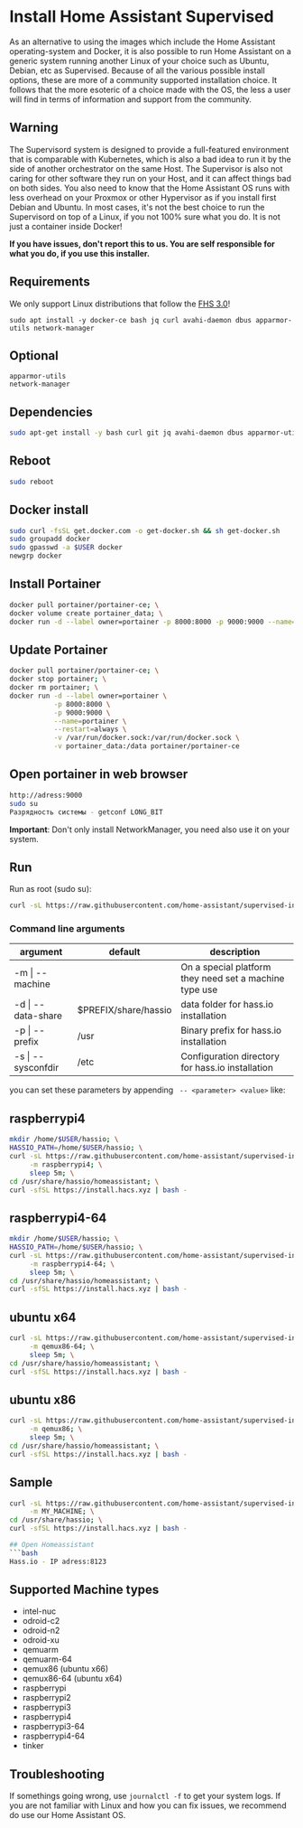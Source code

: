 # Install Home Assistant Supervised

As an alternative to using the images which include the Home Assistant operating-system and Docker, it is also possible to run Home Assistant on a generic system running another Linux of your choice such as Ubuntu, Debian, etc as Supervised. Because of all the various possible install options, these are more of a community supported installation choice. It follows that the more esoteric of a choice made with the OS, the less a user will find in terms of information and support from the community.

## Warning

The Supervisord system is designed to provide a full-featured environment that is comparable with Kubernetes, which is also a bad idea to run it by the side of another orchestrator on the same Host. The Supervisor is also not caring for other software they run on your Host, and it can affect things bad on both sides. You also need to know that the Home Assistant OS runs with less overhead on your Proxmox or other Hypervisor as if you install first Debian and Ubuntu. In most cases, it's not the best choice to run the Supervisord on top of a Linux, if you not 100% sure what you do. It is not just a container inside Docker!

**If you have issues, don't report this to us. You are self responsible for what you do, if you use this installer.**

## Requirements

We only support Linux distributions that follow the [FHS 3.0](https://en.wikipedia.org/wiki/Filesystem_Hierarchy_Standard)!

```
sudo apt install -y docker-ce bash jq curl avahi-daemon dbus apparmor-utils network-manager
```

## Optional

```
apparmor-utils
network-manager
```

## Dependencies
```bash
sudo apt-get install -y bash curl git jq avahi-daemon dbus apparmor-utils network-manager libavahi-compat-libdnssd-dev libatlas3-base apt-transport-https ca-certificates socat software-properties-common nmap ftpd mc
```
## Reboot
```bash
sudo reboot
```
## Docker install
```bash
sudo curl -fsSL get.docker.com -o get-docker.sh && sh get-docker.sh
sudo groupadd docker
sudo gpasswd -a $USER docker
newgrp docker
```
## Install Portainer
```bash
docker pull portainer/portainer-ce; \
docker volume create portainer_data; \
docker run -d --label owner=portainer -p 8000:8000 -p 9000:9000 --name=portainer --restart=always -v /var/run/docker.sock:/var/run/docker.sock -v portainer_data:/data portainer/portainer-ce
```
## Update Portainer
```bash
docker pull portainer/portainer-ce; \
docker stop portainer; \
docker rm portainer; \
docker run -d --label owner=portainer \
           -p 8000:8000 \
           -p 9000:9000 \
           --name=portainer \
           --restart=always \
           -v /var/run/docker.sock:/var/run/docker.sock \
           -v portainer_data:/data portainer/portainer-ce
```
## Open portainer in web browser
```bash
http://adress:9000
sudo su
Разрядность системы - getconf LONG_BIT
```
**Important**: Don't only install NetworkManager, you need also use it on your system.

## Run

Run as root (sudo su):

```bash
curl -sL https://raw.githubusercontent.com/home-assistant/supervised-installer/master/installer.sh | bash -s
```

### Command line arguments
| argument           | default                                                                                                                                                                             | description                                            |
|--------------------|----------------------|--------------------------------------------------------|
| -m \| --machine    |                      | On a special platform they need set a machine type use |
| -d \| --data-share | $PREFIX/share/hassio | data folder for hass.io installation                   |
| -p \| --prefix     | /usr                 | Binary prefix for hass.io installation                 |
| -s \| --sysconfdir | /etc                 | Configuration directory for hass.io installation       |

you can set these parameters by appending ` -- <parameter> <value>` like:


## raspberrypi4
```bash
mkdir /home/$USER/hassio; \
HASSIO_PATH=/home/$USER/hassio; \
curl -sL https://raw.githubusercontent.com/home-assistant/supervised-installer/master/installer.sh | bash -s -- \
     -m raspberrypi4; \
     sleep 5m; \
cd /usr/share/hassio/homeassistant; \
curl -sfSL https://install.hacs.xyz | bash -
```

## raspberrypi4-64
```bash
mkdir /home/$USER/hassio; \
HASSIO_PATH=/home/$USER/hassio; \
curl -sL https://raw.githubusercontent.com/home-assistant/supervised-installer/master/installer.sh | bash -s -- \
     -m raspberrypi4-64; \
     sleep 5m; \
cd /usr/share/hassio/homeassistant; \
curl -sfSL https://install.hacs.xyz | bash -
```
## ubuntu x64
```bash
curl -sL https://raw.githubusercontent.com/home-assistant/supervised-installer/master/installer.sh | bash -s -- \
     -m qemux86-64; \
     sleep 5m; \
cd /usr/share/hassio/homeassistant; \
curl -sfSL https://install.hacs.xyz | bash -
```
## ubuntu x86
```bash
curl -sL https://raw.githubusercontent.com/home-assistant/supervised-installer/master/installer.sh | bash -s -- \
     -m qemux86; \
     sleep 5m; \
cd /usr/share/hassio/homeassistant; \
curl -sfSL https://install.hacs.xyz | bash -
```
## Sample
```bash
curl -sL https://raw.githubusercontent.com/home-assistant/supervised-installer/master/installer.sh | bash -s -- \
     -m MY_MACHINE; \
cd /usr/share/hassio; \
curl -sfSL https://install.hacs.xyz | bash -

## Open Homeassistant
```bash
Hass.io - IP adress:8123
```

## Supported Machine types

- intel-nuc
- odroid-c2
- odroid-n2
- odroid-xu
- qemuarm
- qemuarm-64
- qemux86  (ubuntu x66)
- qemux86-64 (ubuntu x64)
- raspberrypi
- raspberrypi2
- raspberrypi3
- raspberrypi4
- raspberrypi3-64
- raspberrypi4-64
- tinker

## Troubleshooting

If somethings going wrong, use `journalctl -f` to get your system logs. If you are not familiar with Linux and how you can fix issues, we recommend do use our Home Assistant OS.
